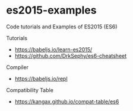 # es2015-examples
Code tutorials and Examples of ES2015 (ES6)

Tutorials
- https://babeljs.io/learn-es2015/
- https://github.com/DrkSephy/es6-cheatsheet

Compiler
- https://babeljs.io/repl

Compatibility Table
- https://kangax.github.io/compat-table/es6